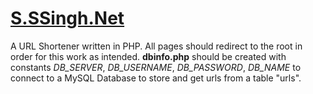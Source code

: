 # [S.SSingh.Net](http://s.ssingh.net/)
A URL Shortener written in PHP. 
All pages should redirect to the root in order for this work as intended.
**dbinfo.php** should be created with constants *DB_SERVER*, *DB_USERNAME*, *DB_PASSWORD*, *DB_NAME* to connect to a MySQL Database to store and get urls from a table "urls".